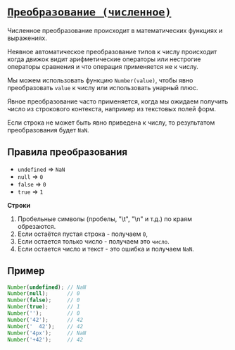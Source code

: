 # [`Преобразование (численное)`](../index.md)

Численное преобразование происходит в математических функциях и выражениях.

Неявное автоматическое преобразование типов к числу происходит когда движок видит арифметические операторы или нестрогие операторы сравнения и что операция применяется не к числу.

Мы можем использовать функцию `Number(value)`, чтобы явно преобразовать `value` к числу или использовать унарный плюс.

Явное преобразование часто применяется, когда мы ожидаем получить число из строкового контекста, например из текстовых полей форм.

Если строка не может быть явно приведена к числу, то результатом преобразования будет `NaN`.

## Правила преобразования

- `undefined` => `NaN`
- `null` => `0`
- `false` => `0`
- `true` => `1`

**Строки**

1. Пробельные символы (пробелы, "\t", "\n" и т.д.) по краям обрезаются.
2. Если остаётся пустая строка - получаем `0`,
3. Если остается только число - получаем это `число`.
4. Если остается число и текст - это ошибка и получаем `NaN`.

## Пример

```js
Number(undefined); // NaN
Number(null);      // 0
Number(false);     // 0
Number(true);      // 1
Number('');        // 0
Number('42');      // 42
Number('  42');    // 42
Number('4px');     // NaN
Number('+42');     // 42
```
